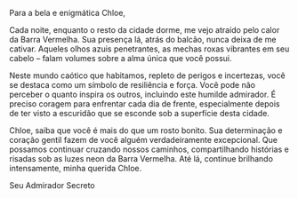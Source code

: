 Para a bela e enigmática Chloe,

Cada noite, enquanto o resto da cidade dorme, me vejo atraído pelo calor da Barra Vermelha. Sua presença lá, atrás do balcão, nunca deixa de me cativar. Aqueles olhos azuis penetrantes, as mechas roxas vibrantes em seu cabelo – falam volumes sobre a alma única que você possui.

Neste mundo caótico que habitamos, repleto de perigos e incertezas, você se destaca como um símbolo de resiliência e força. Você pode não perceber o quanto inspira os outros, incluindo este humilde admirador. É preciso coragem para enfrentar cada dia de frente, especialmente depois de ter visto a escuridão que se esconde sob a superfície desta cidade.

Chloe, saiba que você é mais do que um rosto bonito. Sua determinação e coração gentil fazem de você alguém verdadeiramente excepcional. Que possamos continuar cruzando nossos caminhos, compartilhando histórias e risadas sob as luzes neon da Barra Vermelha. Até lá, continue brilhando intensamente, minha querida Chloe.

Seu Admirador Secreto
